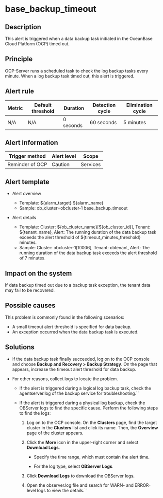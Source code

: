 # base_backup_timeout

## Description

This alert is triggered when a data backup task initiated in the OceanBase Cloud Platform (OCP) timed out.

## Principle

OCP-Server runs a scheduled task to check the log backup tasks every minute. When a log backup task timed out, this alert is triggered.

## Alert rule

| Metric | Default threshold | Duration | Detection cycle | Elimination cycle |
|----------|--------  |-------- |------------|-----------|
| N/A | N/A | 0 seconds | 60 seconds | 5 minutes |

## Alert information

| Trigger method | Alert level | Scope |
|-----------    |--------   |--------|
| Reminder of OCP | Caution | Services |

## Alert template

* Alert overview

  * Template: \${alarm_target} \${alarm_name}
  * Sample: ob_cluster=obcluster-1 base_backup_timeout

* Alert details

  * Template: Cluster: \${ob_cluster_name}[\${ob_cluster_id}], Tenant: \${tenant_name}, Alert: The running duration of the data backup task exceeds the alert threshold of \${timeout_minutes_threshold} minutes.
  * Sample: Cluster: obcluster-1[10006], Tenant: obtenant, Alert: The running duration of the data backup task exceeds the alert threshold of 7 minutes.

## Impact on the system

If data backup timed out due to a backup task exception, the tenant data may fail to be recovered.

## Possible causes

This problem is commonly found in the following scenarios:

* A small timeout alert threshold is specified for data backup.
* An exception occurred when the data backup task is executed.

## Solutions

* If the data backup task finally succeeded, log on to the OCP console and choose **Backup and Recovery > Backup Strategy**. On the page that appears, increase the timeout alert threshold for data backup.

* For other reasons, collect logs to locate the problem.

  * If the alert is triggered during a logical log backup task, check the agentserver.log of the backup service for troubleshooting.``

  * If the alert is triggered during a physical log backup, check the OBServer logs to find the specific cause. Perform the following steps to find the logs:

      1. Log on to the OCP console. On the **Clusters** page, find the target cluster in the **Clusters** list and click its name. Then, the **Overview** page of the cluster appears.

      2. Click the **More** icon in the upper-right corner and select **Download Logs**.

         * Specify the time range, which must contain the alert time.

         * For the log type, select **OBServer Logs**.

      3. Click **Download Logs** to download the OBServer logs.

      4. Open the observer.log file and search for WARN- and ERROR-level logs to view the details.``

